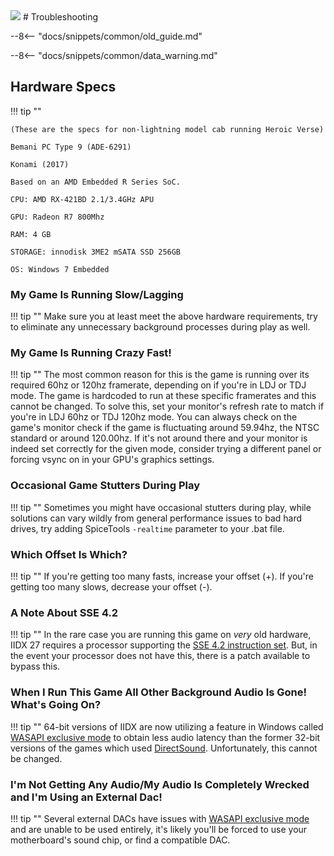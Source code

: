 <img class="header-logo" src="/img/bemani/iidx/27_heroicverse/logo.png">
# Troubleshooting

--8<-- "docs/snippets/common/old_guide.md"

--8<-- "docs/snippets/common/data_warning.md"

## Hardware Specs

!!! tip ""

	(These are the specs for non-lightning model cab running Heroic Verse)

	Bemani PC Type 9 (ADE-6291)

	Konami (2017)

	Based on an AMD Embedded R Series SoC.

	CPU: AMD RX-421BD 2.1/3.4GHz APU

	GPU: Radeon R7 800Mhz

	RAM: 4 GB

	STORAGE: innodisk 3ME2 mSATA SSD 256GB

	OS: Windows 7 Embedded 

### My Game Is Running Slow/Lagging

!!! tip ""
	Make sure you at least meet the above hardware requirements, try to eliminate any unnecessary background processes during play as well.

### My Game Is Running Crazy Fast!

!!! tip ""
	The most common reason for this is the game is running over its required 60hz or 120hz framerate, depending on if you're in LDJ or TDJ mode. The game is hardcoded to run at these specific framerates and this cannot be changed. To solve this, set your monitor's refresh rate to match if you're in LDJ 60hz or TDJ 120hz mode. You can always check on the game's monitor check if the game is fluctuating around 59.94hz, the NTSC standard or around 120.00hz. If it's not around there and your monitor is indeed set correctly for the given mode, consider trying a different panel or forcing vsync on in your GPU's graphics settings.

### Occasional Game Stutters During Play

!!! tip ""
	Sometimes you might have occasional stutters during play, while solutions can vary wildly from general performance issues to bad hard drives, try adding SpiceTools `-realtime` parameter to your .bat file.

### Which Offset Is Which?

!!! tip ""
	If you're getting too many fasts, increase your offset (+). If you're getting too many slows, decrease your offset (-).

### A Note About SSE 4.2

!!! tip ""
	In the rare case you are running this game on *very* old hardware, IIDX 27 requires a processor supporting the [SSE 4.2 instruction set](https://en.wikipedia.org/wiki/SSE4#SSE4.2). But, in the event your processor does not have this, there is a patch available to bypass this.

### When I Run This Game All Other Background Audio Is Gone! What's Going On?

!!! tip ""
	64-bit versions of IIDX are now utilizing a feature in Windows called [WASAPI exclusive mode](https://docs.microsoft.com/en-us/windows/win32/coreaudio/exclusive-mode-streams) to obtain less audio latency than the former 32-bit versions of the games which used [DirectSound](https://en.wikipedia.org/wiki/DirectSound). Unfortunately, this cannot be changed.

### I'm Not Getting Any Audio/My Audio Is Completely Wrecked and I'm Using an External Dac!

!!! tip ""
	Several external DACs have issues with [WASAPI exclusive mode](https://docs.microsoft.com/en-us/windows/win32/coreaudio/exclusive-mode-streams) and are unable to be used entirely, it's likely you'll be forced to use your motherboard's sound chip, or find a compatible DAC.